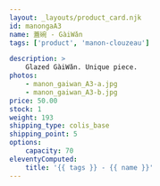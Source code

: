 ```yaml
---
layout: _layouts/product_card.njk
id: manongaA3
name: 蓋碗 - GàiWǎn
tags: ['product', 'manon-clouzeau']

description: >
    Glazed GàiWǎn. Unique piece.
photos:
    - manon_gaiwan_A3-a.jpg
    - manon_gaiwan_A3-b.jpg
price: 50.00
stock: 1
weight: 193
shipping_type: colis_base
shipping_point: 5
options:
    capacity: 70
eleventyComputed:
    title: '{{ tags }} - {{ name }}'
---
```

